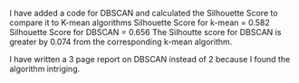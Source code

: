 I have added a code for DBSCAN and calculated the Silhouette Score to compare it to K-mean algorithms 
            Silhouette Score for k-mean = 0.582
            Silhouette Score for DBSCAN = 0.656
The Silhoutte score for DBSCAN is greater by 0.074 from the corresponding k-mean algorithm.

I have written a 3 page report on DBSCAN instead of 2 because I found the algorithm intriging.

